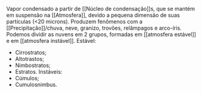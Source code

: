 Vapor condensado a partir de [[Núcleo de condensação]]s, que se mantém em suspensão na [[Atmosfera]], devido a pequena dimensão de suas partículas (<20 microns). Produzem fenômenos com a [[Precipitação]]/chuva, neve, granizo, trovões, relâmpagos e arco-íris.
Podemos dividir as nuvens em 2 grupos, formadas em [[atmosfera estável]] e em [[atmosfera instável]].
Estável:
- Cirrostratos;
- Altotrastos;
- Nimbostratos;
- Estratos.
Instáveis:
- Cúmulos;
- Cumulosnimbus.